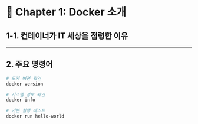 # 📘 Chapter 1: Docker 소개

## 1-1. 컨테이너가 IT 세상을 점령한 이유

---

## 2. 주요 명령어

```bash
# 도커 버전 확인
docker version

# 시스템 정보 확인
docker info

# 기본 실행 테스트
docker run hello-world
```
